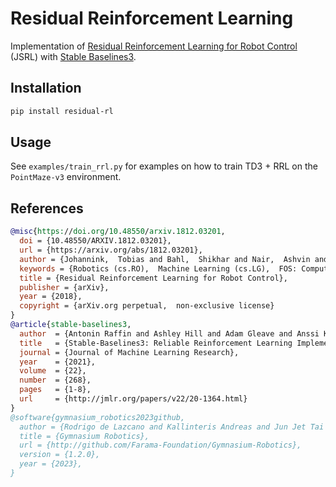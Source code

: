 # Residual Reinforcement Learning

Implementation of [Residual Reinforcement Learning for Robot
Control](https://arxiv.org/abs/1812.03201) (JSRL) with [Stable
Baselines3](https://github.com/DLR-RM/stable-baselines3).

## Installation

```bash
pip install residual-rl
```

## Usage

See `examples/train_rrl.py` for examples on how to train TD3 + RRL on the
`PointMaze-v3` environment.

## References

```bibtex
@misc{https://doi.org/10.48550/arxiv.1812.03201,
  doi = {10.48550/ARXIV.1812.03201},
  url = {https://arxiv.org/abs/1812.03201},
  author = {Johannink,  Tobias and Bahl,  Shikhar and Nair,  Ashvin and Luo,  Jianlan and Kumar,  Avinash and Loskyll,  Matthias and Ojea,  Juan Aparicio and Solowjow,  Eugen and Levine,  Sergey},
  keywords = {Robotics (cs.RO),  Machine Learning (cs.LG),  FOS: Computer and information sciences,  FOS: Computer and information sciences},
  title = {Residual Reinforcement Learning for Robot Control},
  publisher = {arXiv},
  year = {2018},
  copyright = {arXiv.org perpetual,  non-exclusive license}
}
@article{stable-baselines3,
  author  = {Antonin Raffin and Ashley Hill and Adam Gleave and Anssi Kanervisto and Maximilian Ernestus and Noah Dormann},
  title   = {Stable-Baselines3: Reliable Reinforcement Learning Implementations},
  journal = {Journal of Machine Learning Research},
  year    = {2021},
  volume  = {22},
  number  = {268},
  pages   = {1-8},
  url     = {http://jmlr.org/papers/v22/20-1364.html}
}
@software{gymnasium_robotics2023github,
  author = {Rodrigo de Lazcano and Kallinteris Andreas and Jun Jet Tai and Seungjae Ryan Lee and Jordan Terry},
  title = {Gymnasium Robotics},
  url = {http://github.com/Farama-Foundation/Gymnasium-Robotics},
  version = {1.2.0},
  year = {2023},
}
```
